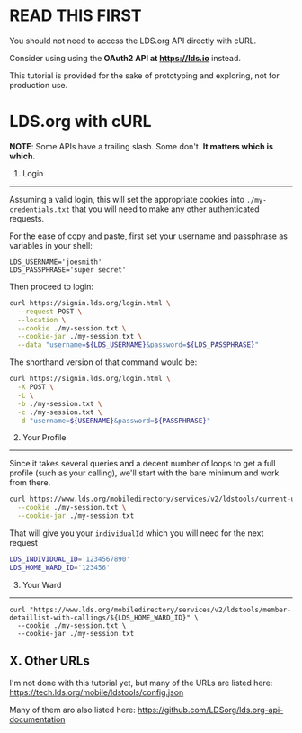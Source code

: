 READ THIS FIRST
===============

You should not need to access the LDS.org API directly with cURL.

Consider using using the **OAuth2 API at <https://lds.io>** instead.

This tutorial is provided for the sake of prototyping and exploring, not for production use.

LDS.org with cURL
=================

**NOTE**: Some APIs have a trailing slash. Some don't. **It matters which is which**.

1. Login
--------

Assuming a valid login, this will set the appropriate cookies into `./my-credentials.txt` that you will need to make any other authenticated requests.

For the ease of copy and paste, first set your username and passphrase as variables in your shell:

```
LDS_USERNAME='joesmith'
LDS_PASSPHRASE='super secret'
```

Then proceed to login:

```bash
curl https://signin.lds.org/login.html \
  --request POST \
  --location \
  --cookie ./my-session.txt \
  --cookie-jar ./my-session.txt \
  --data "username=${LDS_USERNAME}&password=${LDS_PASSPHRASE}"
```

The shorthand version of that command would be:

```bash
curl https://signin.lds.org/login.html \
  -X POST \
  -L \
  -b ./my-session.txt \
  -c ./my-session.txt \
  -d "username=${USERNAME}&password=${PASSPHRASE}"
```

2. Your Profile
---------------

Since it takes several queries and a decent number of loops to get a full profile (such as your calling), we'll start with the bare minimum and work from there.

```bash
curl https://www.lds.org/mobiledirectory/services/v2/ldstools/current-user-detail \
  --cookie ./my-session.txt \
  --cookie-jar ./my-session.txt
```

That will give you your `individualId` which you will need for the next request

```bash
LDS_INDIVIDUAL_ID='1234567890'
LDS_HOME_WARD_ID='123456'
```

3. Your Ward
------------

```
curl "https://www.lds.org/mobiledirectory/services/v2/ldstools/member-detaillist-with-callings/${LDS_HOME_WARD_ID}" \
  --cookie ./my-session.txt \
  --cookie-jar ./my-session.txt
```

X. Other URLs
-------------

I'm not done with this tutorial yet, but many of the URLs are listed here:
<https://tech.lds.org/mobile/ldstools/config.json>

Many of them aro also listed here:
<https://github.com/LDSorg/lds.org-api-documentation>
